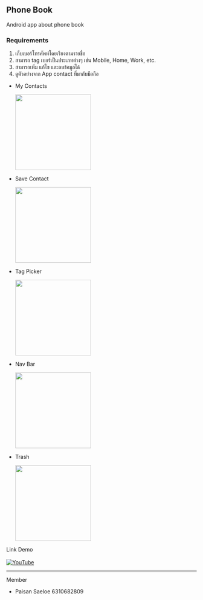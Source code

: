 ## Phone Book
Android app about phone book

### Requirements

1. เก็บเบอร์โทรศัพท์โดยเรียงตามรายชื่อ
2. สามารถ tag เบอร์เป็นประเภทต่างๆ เช่น Mobile, Home, Work, etc.
3. สามารถเพิ่ม แก้ไข และลบข้อมูลได้
4. ดูตัวอย่างจาก App contact ที่มากับมือถือ

- My Contacts

  <img src="https://user-images.githubusercontent.com/69451633/235069412-0cc0c6de-a34f-483c-841a-41d634570b36.png" width="200px">

- Save Contact

  <img src="https://user-images.githubusercontent.com/69451633/235069480-3f130719-f6d5-4fb2-9a56-bb9af410a219.png" width="200px">
  
- Tag Picker

  <img src="https://user-images.githubusercontent.com/69451633/235071874-10ece41d-33ba-4db2-a7cb-be14ed6fb968.png" width="200px">
  
- Nav Bar

  <img src="https://user-images.githubusercontent.com/69451633/235072087-855e3b0d-60cf-4b1e-b59a-ec67f92c9730.png" width="200px">

- Trash

  <img src="https://user-images.githubusercontent.com/69451633/235069509-85de6347-cb47-4d12-8218-7618586baa55.png" width="200px">

Link Demo 
<br><br>
[![YouTube](https://img.shields.io/badge/YouTube-%23FF0000.svg?style=for-the-badge&logo=YouTube&logoColor=white)](https://youtu.be/ZKKjY0ukDik)
<hr>

Member
- Paisan Saeloe 6310682809
